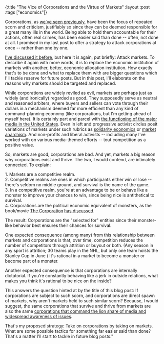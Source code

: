 {:title "The Vice of Corporations and the Virtue of Markets"
:layout :post
:tags  ["economics"]}

Corporations, as [we've seen previously](http://www.szcz.org/blog/?p=9),
have been the focus of repeated scorn and criticism, justifiably so since they
can be deemed responsible for a great many ills in the world. Being able to
hold them accountable for their actions, often real crimes, has been easier
said than done -- often, not done at all. I promised in my last post to offer
a strategy to attack corporations at once -- rather than one by one.  
  
[I've discussed it before](http://www.szcz.org/article/297), but here it
is again, put briefly: Attack markets. To describe it again with more words,
it is to replace the economic institution of markets with another, better,
economic allocation institution. How exactly that's to be done and what to
replace them with are bigger questions which I'll tackle reserve for future
posts. But in this post, I'll elaborate on the reasons why markets should be
targeted and replaced.  
  
While corporations are widely reviled as evil, markets are perhaps just as
widely (and ironically) regarded as good. They supposedly serve as neutral and
reasoned arbiters, where buyers and sellers can vote through their dollars in
a mechanism deemed far more efficient than any kind of command-planning
economy (like corporations, but I'm getting ahead of myself here). It is
certainly part and parcel with [the functioning of the major media in the
United States](http://www.medialens.org/index.php?option=com_content&view=article&id=90&Itemid=22). Even in left and progressive activist circles
posit variations of markets under such rubrics as [solidarity economics](http://www.solidarityeconomy.net/) or [market anarchism](http://c4ss.org/). And non-profits and liberal activists --
including many I've worked with on various media-themed efforts -- tout
competition as a positive value.  
  
So, markets are good, corporations are bad. And yet, markets a big reason why
corporations exist and thrive. The two, I would contend, are intimately
connected. To explain:  
  
1\. Markets are a competitive realm.  
2\. Competitive realms are ones in which participants either win or lose --
there's seldom no middle ground, and survival is the name of the game.  
3\. In a competitive realm, you're at an advantage to be or behave like a
monster to improve your chances to win, since being nice is antithetical to
survival.  
4\. Corporations are the political economic equivalent of monsters, as the
book/movie [The Corporation](http://www.thecorporation.com/index.cfm) [has discussed](http://hellocoolworld.com/files/TheCorporation/TheNatureOfTheCorporation.pdf).  
  
The result: Corporations are the "selected for" entities since their
monster-like behavior best ensures their chances for survival.  
  
One expected consequence (among many) from this relationship between markets
and corporations is that, over time, competition reduces the number of
competitors through attrition or buyout or both. (Any season in any sport is
attrition; 30 teams play in the NHL, but only one team hoists the Stanley Cup
in June.) It's rational in a market to become a monster or become part of a
monster.  
  
Another expected consequence is that corporations are internally dictatorial.
If you're constantly behaving like a jerk in outside relations, what makes you
think it's rational to be nice on the inside?  
  
This answers the question hinted at by the title of this blog post: If
corporations are subject to such scorn, and corporations are direct spawn of
markets, why aren't markets held to such similar scorn? Because, I would
suggest, the same corporations that survive and thrive from markets are also
the same [corporations that command the lion share of media and widespread awareness of issues](http://www.projectcensored.org/censorship/corporate-media-ownership/).  
  
That's my proposed strategy: Take on corporations by taking on markets. What
are some possible tactics for something far easier said than done? That's a
matter I'll start to tackle in future blog posts."

